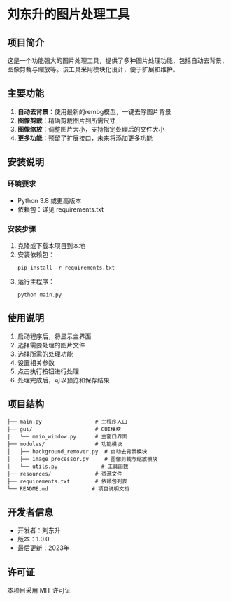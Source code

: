 # 刘东升的图片处理工具

## 项目简介
这是一个功能强大的图片处理工具，提供了多种图片处理功能，包括自动去背景、图像剪裁与缩放等。该工具采用模块化设计，便于扩展和维护。

## 主要功能
1. **自动去背景**：使用最新的rembg模型，一键去除图片背景
2. **图像剪裁**：精确剪裁图片到所需尺寸
3. **图像缩放**：调整图片大小，支持指定处理后的文件大小
4. **更多功能**：预留了扩展接口，未来将添加更多功能

## 安装说明

### 环境要求
- Python 3.8 或更高版本
- 依赖包：详见 requirements.txt

### 安装步骤
1. 克隆或下载本项目到本地
2. 安装依赖包：
   ```
   pip install -r requirements.txt
   ```
3. 运行主程序：
   ```
   python main.py
   ```

## 使用说明
1. 启动程序后，将显示主界面
2. 选择需要处理的图片文件
3. 选择所需的处理功能
4. 设置相关参数
5. 点击执行按钮进行处理
6. 处理完成后，可以预览和保存结果

## 项目结构
```
├── main.py                 # 主程序入口
├── gui/                    # GUI模块
│   └── main_window.py      # 主窗口界面
├── modules/                # 功能模块
│   ├── background_remover.py  # 自动去背景模块
│   ├── image_processor.py     # 图像剪裁与缩放模块
│   └── utils.py              # 工具函数
├── resources/              # 资源文件
├── requirements.txt        # 依赖包列表
└── README.md              # 项目说明文档
```

## 开发者信息
- 开发者：刘东升
- 版本：1.0.0
- 最后更新：2023年

## 许可证
本项目采用 MIT 许可证